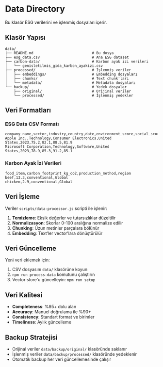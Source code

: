# Data Directory

Bu klasör ESG verilerini ve işlenmiş dosyaları içerir.

## Klasör Yapısı

```
data/
├── README.md                           # Bu dosya
├── esg_data.csv                        # Ana ESG dataset
├── carbon-data/                        # Karbon ayak izi verileri
│   └── genisletilmis_gida_karbon_ayakizi.csv
├── processed/                          # İşlenmiş veriler
│   ├── embeddings/                     # Embedding dosyaları
│   ├── chunks/                         # Text chunk'ları
│   └── metadata/                       # Metadata dosyaları
└── backup/                             # Yedek dosyalar
    ├── original/                       # Orijinal veriler
    └── processed/                      # İşlenmiş yedekler
```

## Veri Formatları

### ESG Data CSV Formatı
```csv
company_name,sector,industry,country,date,environment_score,social_score,governance_score,overall_esg_score
Apple Inc.,Technology,Consumer Electronics,United States,2023,75.2,82.1,88.5,81.9
Microsoft Corporation,Technology,Software,United States,2023,78.9,85.3,91.2,85.1
```

### Karbon Ayak İzi Verileri
```csv
food_item,carbon_footprint_kg_co2,production_method,region
beef,13.3,conventional,Global
chicken,2.9,conventional,Global
```

## Veri İşleme

Veriler `scripts/data-processor.js` scripti ile işlenir:

1. **Temizleme**: Eksik değerler ve tutarsızlıklar düzeltilir
2. **Normalizasyon**: Skorlar 0-100 aralığına normalize edilir
3. **Chunking**: Uzun metinler parçalara bölünür
4. **Embedding**: Text'ler vector'lara dönüştürülür

## Veri Güncelleme

Yeni veri eklemek için:

1. CSV dosyasını `data/` klasörüne koyun
2. `npm run process-data` komutunu çalıştırın
3. Vector store'u güncelleyin: `npm run setup`

## Veri Kalitesi

- **Completeness**: %95+ dolu alan
- **Accuracy**: Manuel doğrulama ile %90+
- **Consistency**: Standart format ve birimler
- **Timeliness**: Aylık güncelleme

## Backup Stratejisi

- Orijinal veriler `data/backup/original/` klasöründe saklanır
- İşlenmiş veriler `data/backup/processed/` klasöründe yedeklenir
- Otomatik backup her veri güncellemesinde çalışır 